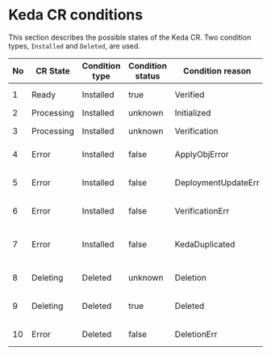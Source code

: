 # Keda CR conditions

This section describes the possible states of the Keda CR. Two condition types, `Installed` and `Deleted`, are used.

| No | CR State   | Condition type | Condition status | Condition reason    | Remark                               |
|----|------------|----------------|------------------|---------------------|--------------------------------------|
| 1  | Ready      | Installed      | true             | Verified            | Server ready                         |
| 2  | Processing | Installed      | unknown          | Initialized         | Initialized                          |
| 3  | Processing | Installed      | unknown          | Verification        | Verification in progress             |
| 4  | Error      | Installed      | false            | ApplyObjError       | Apply object error                   |
| 5  | Error      | Installed      | false            | DeploymentUpdateErr | Deployment update error              |
| 6  | Error      | Installed      | false            | VerificationErr     | Verification error                   |
| 7  | Error      | Installed      | false            | KedaDuplicated      | Only one instance of Keda is allowed |
| 8  | Deleting   | Deleted        | unknown          | Deletion            | Deletion in progress                 |
| 9  | Deleting   | Deleted        | true             | Deleted             | Keda module deleted                  |
| 10 | Error      | Deleted        | false            | DeletionErr         | Deletion failed                      |